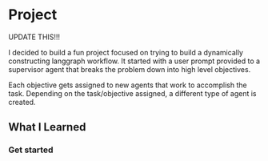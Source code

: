 # Project

UPDATE THIS!!!

I decided to build a fun project focused on trying to build a dynamically constructing langgraph workflow. It started with a user prompt provided to a supervisor agent that breaks the problem down into high level objectives. 

Each objective gets assigned to new agents that work to accomplish the task. Depending on the task/objective assigned, a different type of agent is created. 

## What I Learned

### Get started

